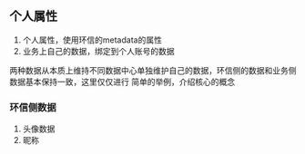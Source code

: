 ## 个人属性

1. 个人属性，使用环信的metadata的属性
2. 业务上自己的数据，绑定到个人账号的数据

两种数据从本质上维持不同数据中心单独维护自己的数据，环信侧的数据和业务侧数据基本保持一致，这里仅仅进行
简单的举例，介绍核心的概念

### 环信侧数据

1. 头像数据
2. 昵称

